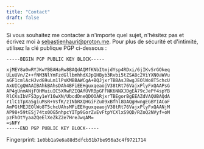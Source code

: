 ```yaml
---
title: "Contact"
draft: false
---
```


Si vous souhaitez me contacter à n'importe quel sujet, n'hésitez pas et écrivez moi à [sebastienhauri@proton.me](mailto:sebastienhauri@proton.me). Pour plus de sécurité et d'intimité, utilisez la clé publique PGP ci-dessous :

```asc
-----BEGIN PGP PUBLIC KEY BLOCK-----

xjMEY8a0wRYJKwYBBAHaRw8BAQdAQMfKNbItmjdYsp4RDxi/6jIKvSrGOkeq
ULuUVn/Z++fNM3NlYmFzdGllbmhhdXJpQHByb3Rvbi5tZSA8c2ViYXN0aWVu
aGF1cmlAcHJvdG9uLm1lPsKMBBAWCgA+BQJjxrTBBAsJBwgJEOlWo8T5chcU
AxUICgQWAAIBAhkBAhsDAh4BFiEEHguxqeaojV38tRt76VajxPlyFxQAAPsG
AP4gUnmANjFOHMuiuIC5XRwRZIQAfUVRBpGFFNK6NNXJDgEA79cJePf4spYB
RlCKsIbVFS3py1eY16wXN/UbcdDneQDOOARjxrTBEgorBgEEAZdVAQUBAQdA
r1lC1TpXa5giuMsR+VsfK/zINbRXQHGiFZu09xBfhl8DAQgHwngEGBYIACoF
AmPGtMEJEOlWo8T5chcUAhsMFiEEHguxqeaojV38tRt76VajxPlyFxQAANjM
AP98+59tESj74tx0OG5nhpcYITp9GorZvEvFtpYCXlxS9QD/RZoQ2NVyf+oM
pzFhOtYyaa2QeElXeZkZ2e7HreJwqAM=
=sNFY
-----END PGP PUBLIC KEY BLOCK-----
```

Fingerprint: `1e0bb1a9e6a88d5dfcb51b7be956a3c4f9721714`
